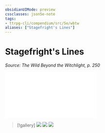 ```yaml
---
obsidianUIMode: preview
cssclasses: json5e-note
tags:
- ttrpg-cli/compendium/src/5e/wbtw
aliases: ["Stagefright's Lines"]
---
```

# Stagefright's Lines
*Source: The Wild Beyond the Witchlight, p. 250* 

![Stagefright's Lines](3-Mechanics/CLI/tables/stagefrights-lines-wbtw.md)

> [!gallery]
> ![](3-Mechanics/CLI/adventures/the-wild-beyond-the-witchlight/img/140-8-10-001-stagefrights-lines.webp#gallery)
> ![](3-Mechanics/CLI/adventures/the-wild-beyond-the-witchlight/img/140-9-10-002-stagefrights-lines.webp#gallery)
> ![](3-Mechanics/CLI/adventures/the-wild-beyond-the-witchlight/img/140-10-10-003-stagefrights-lines.webp#gallery)